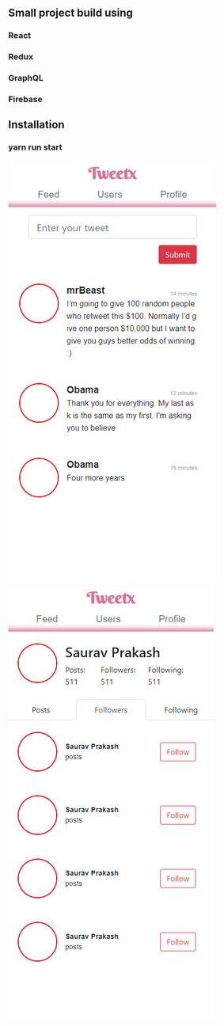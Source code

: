 ## Small project build using

### React
### Redux
### GraphQL
### Firebase


## Installation

### yarn run start

![Page 1](./Page1.png)
![Page 2](./Page2.png)
